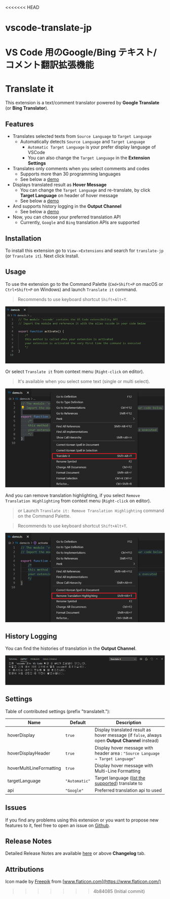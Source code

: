 <<<<<<< HEAD
# vscode-translate-jp
VS Code 用のGoogle/Bing テキスト/コメント翻訳拡張機能
=======
# Translate it

This extension is a text/comment translator powered by **Google Translate** (or **Bing Translator**).

## Features

- Translates selected texts from `Source Language` to `Target Language`
  - Automatically detects `Source Language` and `Target Language`
    - `Automatic Target Language` is your prefer display language of VSCode
    - You can also change the `Target Language` in the **Extension Settings**
- Translates only comments when you select comments and codes
  - Supports more than 30 programming languages
  - See below a [demo](#usage)
- Displays translated result as **Hover Message**
  - You can change the `Target Language` and re-translate, by click **Target Language** on header of hover message
  - See below a [demo](#usage)
- And supports history logging in the **Output Channel**
  - See below a [demo](#history-logging)
- Now, you can choose your preferred translation API
  - Currently, `Google` and `Bing` translation APIs are supported

## Installation

To install this extension go to `View->Extensions` and search for `translate-jp` (or `Translate it`). Next click Install.

## Usage

To use the extension go to the Command Palette (`Cmd+Shift+P` on macOS or `Ctrl+Shift+P` on Windows) and launch `Translate it` command.
> Recommends to use keyboard shortcut `Shift+Alt+T`.

![Demo 1](./images/readme/demo1.gif)

Or select `Translate it` from context menu (`Right-click` on editor).
> It's available when you select some text (single or multi select).

![Demo 2](./images/readme/demo2.png)

And you can remove translation highlighting, if you select `Remove Translation Highlighting` from context menu (`Right-click` on editor).
> or Launch `Translate it: Remove Translation Highlighting` command on the Command Palette.  

> Recommends to use keyboard shortcut `Shift+Alt+T`.

![Demo 3](./images/readme/demo3.png)

## History Logging

You can find the histories of translation in the **Output Channel**.

![Demo 4](./images/readme/demo4.png)

## Settings

Table of contributed settings (prefix "translateIt."):

| Name                     | Default       | Description                                                                                            |
| ------------------------ | ------------- | ------------------------------------------------------------------------------------------------------ |
| hoverDisplay             | `true`        | Display translated result as hover message (if `false`, always open **Output Channel** instead)        |
| hoverDisplayHeader       | `true`        | Display hover message with header area : `"Source Language → Target Language"`                         |
| hoverMultiLineFormatting | `true`        | Display hover message with Multi-Line Formatting                                                       |
| targetLanguage           | `"Automatic"` | Target language ([list the supported](https://cloud.google.com/translate/docs/languages)) translate to |
| api                      | `"Google"`    | Preferred translation api to used                                                                      |

## Issues

If you find any problems using this extension or you want to propose new features to it, feel free to open an issue on [Github](https://github.com/djishijima/vscode-translate-jp/issues).

## Release Notes

Detailed Release Notes are available [here](https://github.com/djishijima/vscode-translate-jp/blob/master/CHANGELOG.md) or above **Changelog** tab.

## Attributions

Icon made by [Freepik](https://www.flaticon.com/authors/freepik) from [www.flaticon.com](https://www.flaticon.com/)
>>>>>>> 4b84085 (Initial commit)
